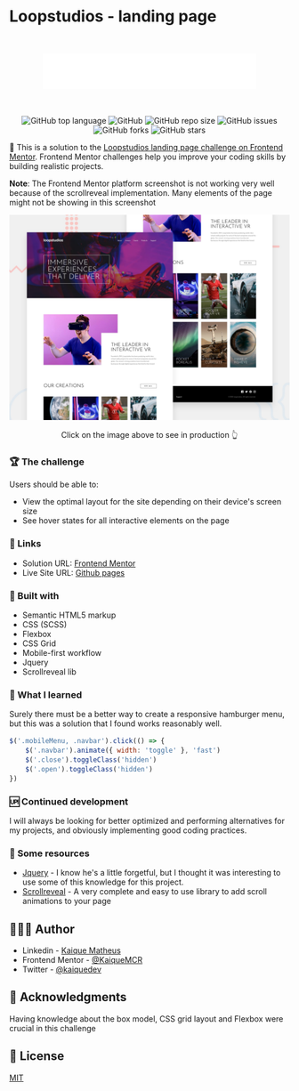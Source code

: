 # Loopstudios - landing page

<br>

<div align="center">

[<img src="./images/logo.svg">](https://kaiquemcr.github.io/Loopstudios/)
  
</div>

<br>

<div align="center">

![GitHub top language](https://img.shields.io/github/languages/top/KaiqueMCR/Loopstudios?color=%20%23c69%20)
![GitHub](https://img.shields.io/github/license/KaiqueMCR/Loopstudios)
![GitHub repo size](https://img.shields.io/github/repo-size/KaiqueMCR/Loopstudios)
![GitHub issues](https://img.shields.io/github/issues/KaiqueMCR/Loopstudios)
![GitHub forks](https://img.shields.io/github/forks/KaiqueMCR/Loopstudios)
![GitHub stars](https://img.shields.io/github/stars/KaiqueMCR/Loopstudios)

</div>

🚀 This is a solution to the [Loopstudios landing page challenge on Frontend Mentor](https://www.frontendmentor.io/challenges/loopstudios-landing-page-N88J5Onjw). Frontend Mentor challenges help you improve your coding skills by building realistic projects.

**Note**: The Frontend Mentor platform screenshot is not working very well because of the scrollreveal implementation. Many elements of the page might not be showing in this screenshot

<div align="center">

[<img src="./design/desktop-preview.jpg" />](https://kaiquemcr.github.io/Loopstudios/)
<p align="center">Click on the image above to see in production 👆</p>

</div>

### 🏆 The challenge

Users should be able to:

- View the optimal layout for the site depending on their device's screen size
- See hover states for all interactive elements on the page

### 🔗 Links

- Solution URL: [Frontend Mentor](https://www.frontendmentor.io/solutions/solution-loopstudios-landing-page-kaquemcr-HJ58T-8Ec)
- Live Site URL: [Github pages](https://your-live-site-url.com)

### 👾 Built with

- Semantic HTML5 markup
- CSS (SCSS)
- Flexbox
- CSS Grid
- Mobile-first workflow
- Jquery
- Scrollreveal lib

### 🤔 What I learned

Surely there must be a better way to create a responsive hamburger menu, but this was a solution that I found works reasonably well.

```js
$('.mobileMenu, .navbar').click(() => {
	$('.navbar').animate({ width: 'toggle' }, 'fast')
	$('.close').toggleClass('hidden')
	$('.open').toggleClass('hidden')
})
```

### 🆙 Continued development

I will always be looking for better optimized and performing alternatives for my projects, and obviously implementing good coding practices.

### 🔗 Some resources

- [Jquery](https://jquery.com/) -
  I know he's a little forgetful, but I thought it was interesting to use some of this knowledge for this project.
- [Scrollreveal](https://scrollrevealjs.org/) - A very complete and easy to use library to add scroll animations to your page

## 👨🏻‍💻 Author

- Linkedin - [Kaique Matheus](https://www.linkedin.com/in/kaique-matheus-9b0ab2236/)
- Frontend Mentor - [@KaiqueMCR](https://www.frontendmentor.io/profile/KaiqueMCR)
- Twitter - [@kaiquedev](https://twitter.com/kaiquedev)

## 📖 Acknowledgments

Having knowledge about the box model, CSS grid layout and Flexbox were crucial in this challenge

## 📄 License

[MIT](./LICENSE.md)
